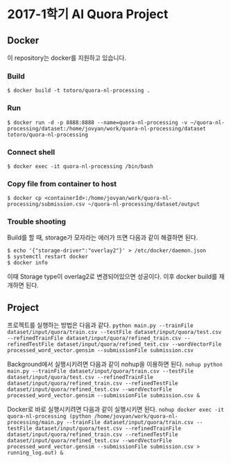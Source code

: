 # 2017-1학기 AI Quora Project

## Docker
이 repository는 docker를 지원하고 있습니다.

### Build
`$ docker build -t totoro/quora-nl-processing .`

### Run
`$ docker run -d -p 8888:8888 --name=quora-nl-processing -v ~/quora-nl-processing/dataset:/home/jovyan/work/quora-nl-processing/dataset totoro/quora-nl-processing`

### Connect shell 
`$ docker exec -it quora-nl-processing /bin/bash`

### Copy file from container to host
`$ docker cp <containerId>:/home/jovyan/work/quora-nl-processing/submission.csv ~/quora-nl-processing/dataset/output`

### Trouble shooting
Build를 할 때, storage가 모자라는 에러가 뜨면 다음과 같이 해결하면 된다.

```
$ echo '{"storage-driver":"overlay2"}' > /etc/docker/daemon.json 
$ systemctl restart docker
$ docker info
```

이때 Storage type이 overlag2로 변경되어있으면 성공이다. 이후 docker build를 재개하면 된다.

## Project
프로젝트를 실행하는 방법은 다음과 같다.
`python main.py --trainFile dataset/input/quora/train.csv --testFile dataset/input/quora/test.csv --refinedTrainFile dataset/input/quora/refined_train.csv --refinedTestFile dataset/input/quora/refined_test.csv --wordVectorFile processed_word_vector.gensim --submissionFile submission.csv`

Background에서 실행시키려면 다음과 같이 nohup을 이용하면 된다.
`nohup python main.py --trainFile dataset/input/quora/train.csv --testFile dataset/input/quora/test.csv --refinedTrainFile dataset/input/quora/refined_train.csv --refinedTestFile dataset/input/quora/refined_test.csv --wordVectorFile processed_word_vector.gensim --submissionFile submission.csv &`

Docker로 바로 실행시키려면 다음과 같이 실행시키면 된다.
`nohup docker exec -it quora-nl-processing (python /home/jovyan/work/quora-nl-processing/main.py --trainFile dataset/input/quora/train.csv --testFile dataset/input/quora/test.csv --refinedTrainFile dataset/input/quora/refined_train.csv --refinedTestFile dataset/input/quora/refined_test.csv --wordVectorFile processed_word_vector.gensim --submissionFile submission.csv > running_log.out) &`